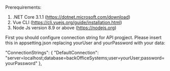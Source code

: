 Prerequirements:

1. .NET Core 3.1.1 (https://dotnet.microsoft.com/download)
2. Vue CLI (https://cli.vuejs.org/guide/installation.html)
3. Node Js version 8.9 or above (https://nodejs.org)

First you should configure connection string for API progject. 
Please insert this in appsetting.json replacing yourUser and yourPassword with your data:

 "ConnectionStrings": {
    "DefaultConnection": "server=localhost;database=backOfficeSystems;user=yourUser;password=yourPassword"
  },
  
  
